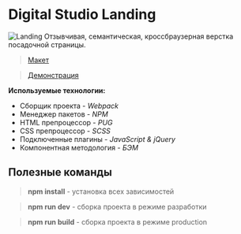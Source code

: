 # Digital Studio Landing
![Landing](https://i.ibb.co/SwSGMqb/2020-06-20-14-12-28.png)
Отзывчивая, семантическая, кроссбраузерная верстка посадочной страницы.

> [Макет](https://clck.ru/L3XM2)

> [Демонстрация](https://honeybaey.github.io/purpleagency/)

**Используемые технологии:** 

- Сборщик проекта - *Webpack*
- Менеджер пакетов - *NPM*
- HTML препроцессор - *PUG*
- CSS препроцессор - *SCSS*
- Подключенные плагины - *JavaScript & jQuery*
- Компонентная методология - *БЭМ*

## Полезные команды

> **npm install**  - установка всех зависимостей

> **npm run dev**  - сборка проекта в режиме разработки

> **npm run build**  - сборка проекта в режиме production

